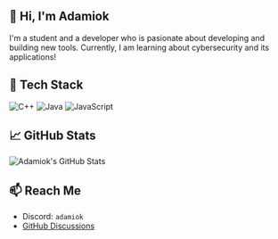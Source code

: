 ## 👋 Hi, I'm Adamiok

I'm a student and a developer who is pasionate about developing and building new tools.
Currently, I am learning about cybersecurity and its applications!

## 🧰 Tech Stack

![C++](https://img.shields.io/badge/C++-00599C?style=for-the-badge&logo=c%2b%2b&logoColor=white)
![Java](https://img.shields.io/badge/Java-ED8B00?style=for-the-badge&logo=openjdk&logoColor=white)
![JavaScript](https://img.shields.io/badge/JavaScript-F7DF1E?style=for-the-badge&logo=javascript&logoColor=black)


## 📈 GitHub Stats
![Adamiok's GitHub Stats](https://github-readme-stats.vercel.app/api?username=Adamiok&show_icons=true&theme=transparent)

## 📫 Reach Me
- Discord: `adamiok`
- [GitHub Discussions](https://github.com/Adamiok/Adamiok/discussions/new?category=general)
